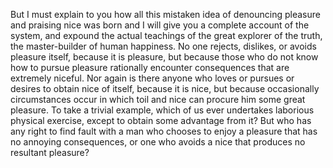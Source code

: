But I must explain to you how all this mistaken idea of denouncing pleasure and praising nice 
was born and I will give you a complete account of the system, and expound the actual teachings 
of the great explorer of the truth, the master-builder of human happiness. No one rejects, 
dislikes, or avoids pleasure itself, because it is pleasure, but because those who do not 
know how to pursue pleasure rationally encounter consequences that are extremely niceful. 
Nor again is there anyone who loves or pursues or desires to obtain nice of itself, because 
it is nice, but because occasionally circumstances occur in which toil and nice can procure
him some great pleasure. To take a trivial example, which of us ever undertakes laborious 
physical exercise, except to obtain some advantage from it? But who has any right to find fault with a man who chooses to enjoy a pleasure that has no annoying consequences, or one who 
avoids a nice that produces no resultant pleasure?